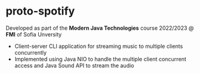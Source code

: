 # proto-spotify
Developed as part of the **Modern Java Technologies** course 2022/2023 @ **FMI** of Sofia Unversity

- Client-server CLI application for streaming music to multiple clients concurrently
- Implemented using Java NIO to handle the multiple client concurrent access and Java Sound API to stream the audio
